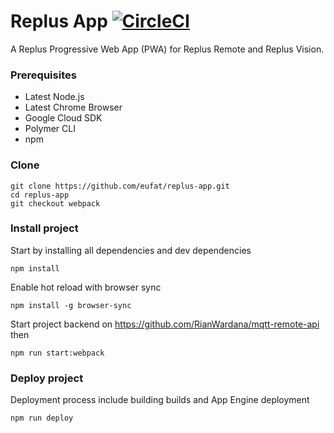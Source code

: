 # Replus App [![CircleCI](https://circleci.com/gh/eufat/replus-app.svg?style=svg&circle-token=b9e8d9011a8a2ef3f465235e9df53eea6507ca42)](https://circleci.com/gh/eufat/replus-app)

A Replus Progressive Web App (PWA) for Replus Remote and Replus Vision.

### Prerequisites

-   Latest Node.js
-   Latest Chrome Browser
-   Google Cloud SDK
-   Polymer CLI
-   npm

### Clone

```
git clone https://github.com/eufat/replus-app.git
cd replus-app
git checkout webpack
```

### Install project

Start by installing all dependencies and dev dependencies

```
npm install
```

Enable hot reload with browser sync

```
npm install -g browser-sync
```

Start project backend on https://github.com/RianWardana/mqtt-remote-api then

```
npm run start:webpack
```

### Deploy project

Deployment process include building builds and App Engine deployment

```
npm run deploy
```
